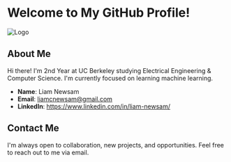 # Welcome to My GitHub Profile!

![Logo](https://github.com/liamnewsam/liamnewsam/liam_in_rain.png)


## About Me
Hi there! I'm 2nd Year at UC Berkeley studying Electrical Engineering & Computer Science. I'm currently focused on learning machine learning. 

- **Name**: Liam Newsam
- **Email**: liamcnewsam@gmail.com
- **LinkedIn**: https://www.linkedin.com/in/liam-newsam/

## Contact Me
I'm always open to collaboration, new projects, and opportunities. Feel free to reach out to me via email.
